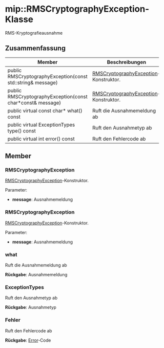# <a name="class-miprmscryptographyexception"></a>mip::RMSCryptographyException-Klasse 
RMS-Kryptografieausnahme
  
## <a name="summary"></a>Zusammenfassung
 Member                        | Beschreibungen                                
--------------------------------|---------------------------------------------
 public RMSCryptographyException(const std::string& message)  |  [RMSCryptographyException](class_mip_rmscryptographyexception.md)-Konstruktor.
 public RMSCryptographyException(const char*const& message)  |  [RMSCryptographyException](class_mip_rmscryptographyexception.md)-Konstruktor.
 public virtual const char* what() const  |  Ruft die Ausnahmemeldung ab
 public virtual ExceptionTypes type() const  |  Ruft den Ausnahmetyp ab
 public virtual int error() const  |  Ruft den Fehlercode ab
  
## <a name="members"></a>Member
  
### <a name="rmscryptographyexception"></a>RMSCryptographyException
[RMSCryptographyException](class_mip_rmscryptographyexception.md)-Konstruktor.

Parameter:  
* **message**: Ausnahmemeldung


  
### <a name="rmscryptographyexception"></a>RMSCryptographyException
[RMSCryptographyException](class_mip_rmscryptographyexception.md)-Konstruktor.

Parameter:  
* **message**: Ausnahmemeldung


  
### <a name="what"></a>what
Ruft die Ausnahmemeldung ab

  
**Rückgabe**: Ausnahmemeldung
  
### <a name="exceptiontypes"></a>ExceptionTypes
Ruft den Ausnahmetyp ab

  
**Rückgabe**: Ausnahmetyp
  
### <a name="error"></a>Fehler
Ruft den Fehlercode ab

  
**Rückgabe**: [Error](class_mip_error.md)-Code
